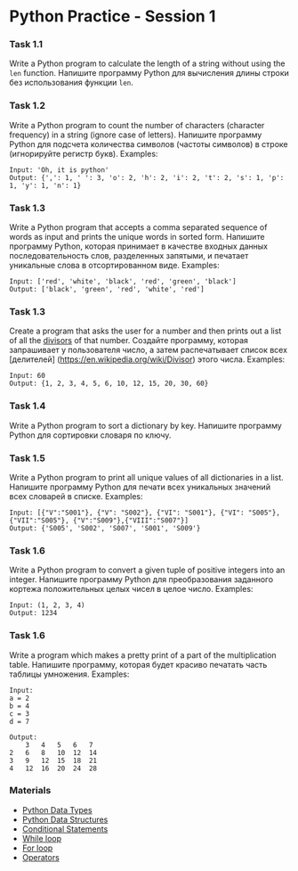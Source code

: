 ﻿# Python Practice - Session 1

### Task 1.1
Write a Python program to calculate the length of a string without using the `len` function.
Напишите программу Python для вычисления длины строки без использования функции `len`.

### Task 1.2
Write a Python program to count the number of characters (character frequency) in a string (ignore case of letters).
Напишите программу Python для подсчета количества символов (частоты символов) в строке (игнорируйте регистр букв).
Examples:
```
Input: 'Oh, it is python' 
Output: {',': 1, ' ': 3, 'o': 2, 'h': 2, 'i': 2, 't': 2, 's': 1, 'p': 1, 'y': 1, 'n': 1}
```

### Task 1.3
Write a Python program that accepts a comma separated sequence of words as input and prints the unique words in sorted form.
Напишите программу Python, которая принимает в качестве входных данных последовательность слов, разделенных запятыми, и печатает уникальные слова в отсортированном виде.
Examples:
```
Input: ['red', 'white', 'black', 'red', 'green', 'black']
Output: ['black', 'green', 'red', 'white', 'red']
```

### Task 1.3
Create a program that asks the user for a number and then prints out a list of all the [divisors](https://en.wikipedia.org/wiki/Divisor) of that number.
Создайте программу, которая запрашивает у пользователя число, а затем распечатывает список всех [делителей] (https://en.wikipedia.org/wiki/Divisor) этого числа.
Examples:
```
Input: 60
Output: {1, 2, 3, 4, 5, 6, 10, 12, 15, 20, 30, 60}
```

### Task 1.4
Write a Python program to sort a dictionary by key.
Напишите программу Python для сортировки словаря по ключу.

### Task 1.5
Write a Python program to print all unique values of all dictionaries in a list.
Напишите программу Python для печати всех уникальных значений всех словарей в списке.
Examples:
```
Input: [{"V":"S001"}, {"V": "S002"}, {"VI": "S001"}, {"VI": "S005"}, {"VII":"S005"}, {"V":"S009"},{"VIII":"S007"}]
Output: {'S005', 'S002', 'S007', 'S001', 'S009'}
```

### Task 1.6
Write a Python program to convert a given tuple of positive integers into an integer. 
Напишите программу Python для преобразования заданного кортежа положительных целых чисел в целое число.
Examples:
```
Input: (1, 2, 3, 4)
Output: 1234
```


### Task 1.6
Write a program which makes a pretty print of a part of the multiplication table.
Напишите программу, которая будет красиво печатать часть таблицы умножения.
Examples:
```
Input:
a = 2
b = 4
c = 3
d = 7

Output:
	3	4	5	6	7	
2	6	8	10	12	14	
3	9	12	15	18	21	
4	12	16	20	24	28
```

### Materials
* [Python Data Types](https://realpython.com/python-data-types/)
* [Python Data Structures](https://realpython.com/python-data-structures/)
* [Conditional Statements](https://realpython.com/python-conditional-statements/)
* [While loop](https://realpython.com/python-while-loop/)
* [For loop](https://realpython.com/python-for-loop/)
* [Operators](http://pythonicway.com/python-operators)

